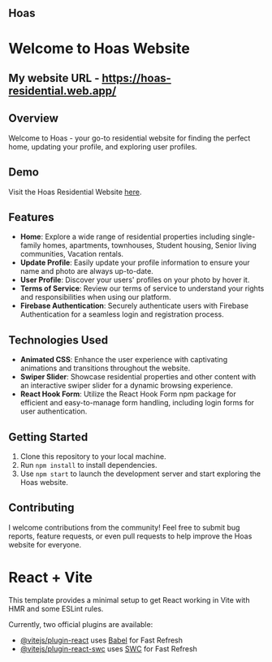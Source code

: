 ## Hoas

# Welcome to Hoas Website

## My website URL - https://hoas-residential.web.app/

## Overview
Welcome to Hoas - your go-to residential website for finding the perfect home, updating your profile, and exploring user profiles.

## Demo
Visit the Hoas Residential Website [here](https://hoas-residential.web.app/).

## Features
- **Home**: Explore a wide range of residential properties including single-family homes, apartments, townhouses, Student housing, Senior living communities, Vacation rentals.
- **Update Profile**: Easily update your profile information to ensure your name and photo are always up-to-date.
- **User Profile**: Discover your users' profiles on your photo by hover it.
- **Terms of Service**: Review our terms of service to understand your rights and responsibilities when using our platform.
- **Firebase Authentication**: Securely authenticate users with Firebase Authentication for a seamless login and registration process.

## Technologies Used
- **Animated CSS**: Enhance the user experience with captivating animations and transitions throughout the website.
- **Swiper Slider**: Showcase residential properties and other content with an interactive swiper slider for a dynamic browsing experience.
- **React Hook Form**: Utilize the React Hook Form npm package for efficient and easy-to-manage form handling, including login forms for user authentication.


## Getting Started
1. Clone this repository to your local machine.
2. Run `npm install` to install dependencies.
3. Use `npm start` to launch the development server and start exploring the Hoas website.

## Contributing
I welcome contributions from the community! Feel free to submit bug reports, feature requests, or even pull requests to help improve the Hoas website for everyone.













# React + Vite

This template provides a minimal setup to get React working in Vite with HMR and some ESLint rules.

Currently, two official plugins are available:

- [@vitejs/plugin-react](https://github.com/vitejs/vite-plugin-react/blob/main/packages/plugin-react/README.md) uses [Babel](https://babeljs.io/) for Fast Refresh
- [@vitejs/plugin-react-swc](https://github.com/vitejs/vite-plugin-react-swc) uses [SWC](https://swc.rs/) for Fast Refresh
